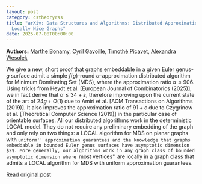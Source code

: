 ```yaml
---
layout: post
category: cstheoryrss
title: "arXiv: Data Structures and Algorithms: Distributed Approximation Algorithms for Minimum Dominating Set in
  Locally Nice Graphs"
date: 2025-07-08T00:00:00
---
```


**Authors:** [Marthe Bonamy](https://dblp.uni-trier.de/search?q=Marthe+Bonamy), [Cyril Gavoille](https://dblp.uni-trier.de/search?q=Cyril+Gavoille), [Timothé Picavet](https://dblp.uni-trier.de/search?q=Timoth%C3%A9+Picavet), [Alexandra Wesolek](https://dblp.uni-trier.de/search?q=Alexandra+Wesolek)

We give a new, short proof that graphs embeddable in a given Euler genus-$g$
surface admit a simple $f(g)$-round $\alpha$-approximation distributed
algorithm for Minimum Dominating Set (MDS), where the approximation ratio
$\alpha \le 906$. Using tricks from Heydt et al. [European Journal of
Combinatorics (2025)], we in fact derive that $\alpha \le 34 +\varepsilon$,
therefore improving upon the current state of the art of $24g+O(1)$ due to
Amiri et al. [ACM Transactions on Algorithms (2019)]. It also improves the
approximation ratio of $91+\varepsilon$ due to Czygrinow et al. [Theoretical
Computer Science (2019)] in the particular case of orientable surfaces.
All our distributed algorithms work in the deterministic LOCAL model. They do
not require any preliminary embedding of the graph and only rely on two things:
a LOCAL algorithm for MDS on planar graphs with ``uniform'' approximation
guarantees and the knowledge that graphs embeddable in bounded Euler genus
surfaces have asymptotic dimension $2$.
More generally, our algorithms work in any graph class of bounded asymptotic
dimension where ``most vertices'' are locally in a graph class that admits a
LOCAL algorithm for MDS with uniform approximation guarantees.

[Read original post](http://arxiv.org/abs/2507.04960v1)
